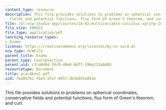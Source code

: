 ```yaml
---
content_type: resource
description: This file provides solutions to problems on spherical coordinates, conservative
  fields and potential functions, flux form of Green's theorem, and curl.
file: /ol-ocw-studio-app/courses/18-02-multivariable-calculus-spring-2006/7ba067b1f0a5afa78457db3e655a843e_prac4bsol.pdf
file_size: 106922
file_type: application/pdf
learning_resource_types:
- Exams
license: https://creativecommons.org/licenses/by-nc-sa/4.0/
ocw_type: OCWFile
parent_title: Exams
parent_type: CourseSection
parent_uid: c3ca0d84-59c0-d8e0-0dff-196e231a668b
resourcetype: Document
title: prac4bsol.pdf
uid: 7ba067b1-f0a5-afa7-8457-db3e655a843e
---
```

This file provides solutions to problems on spherical coordinates, conservative fields and potential functions, flux form of Green's theorem, and curl.